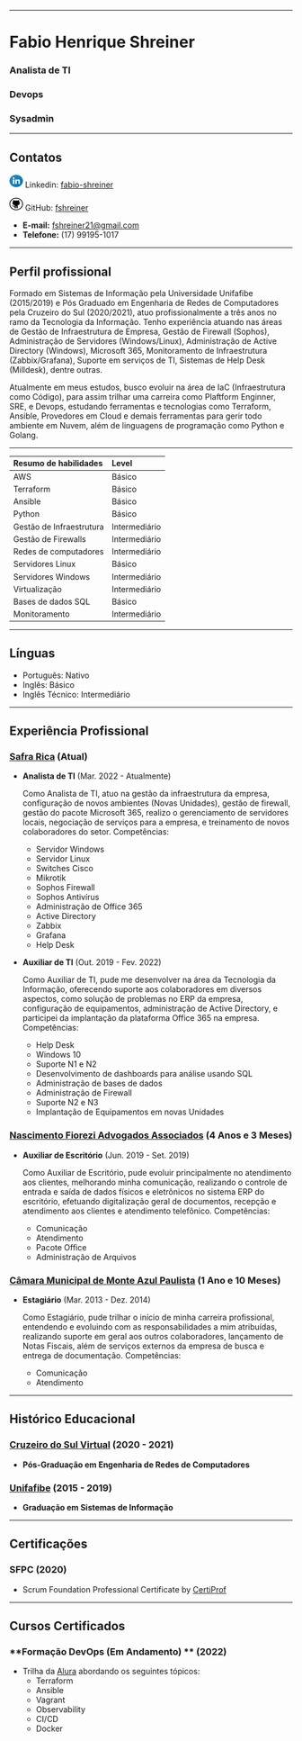 * * *
# **Fabio Henrique Shreiner**
### Analista de TI
### Devops
### Sysadmin

---
## **Contatos**

![LinkedIn](./images/resized-linkedin-icon.svg) Linkedin: [fabio-shreiner](https://www.linkedin.com/in/fabio-shreiner/)

![GitHub](./images/resized-github-icon.svg) GitHub: [fshreiner](https://github.com/fshreiner)

[//]: # (<table>)
[//]: # (    <tr>)
[//]: # (        <td><img src="./images/linkedin-icon.svg" alt="Linkedin" width="35" height="40"></td>)
[//]: # (        <td><a href="https://www.linkedin.com/in/fabio-shreiner/" style="color: white">fabio-shreiner</a></td>)
[//]: # (        <td><img src="./images/github-icon.svg" alt="GitHub" width="35" height="40"></td>)
[//]: # (        <td><a href="https://github.com/fshreiner" style="color: white">fshreiner</a></td>)
[//]: # (    </tr>)
[//]: # (</table>)

* **E-mail:** fshreiner21@gmail.com
* **Telefone:** (17) 99195-1017

---

## **Perfil profissional**

Formado em Sistemas de Informação pela Universidade Unifafibe (2015/2019) e Pós Graduado em Engenharia de Redes de Computadores pela Cruzeiro do Sul (2020/2021), atuo profissionalmente a três anos no ramo da Tecnologia da Informação. Tenho experiência atuando nas áreas de Gestão de Infraestrutura de Empresa, Gestão de Firewall (Sophos), Administração de Servidores (Windows/Linux), Administração de Active Directory (Windows), Microsoft 365, Monitoramento de Infraestrutura (Zabbix/Grafana), Suporte em serviços de TI, Sistemas de Help Desk (Milldesk), dentre outras. 

Atualmente em meus estudos, busco evoluir na área de IaC (Infraestrutura como Código), para assim trilhar uma carreira como Plaftform Enginner, SRE, e Devops, estudando ferramentas e tecnologias como Terraform, Ansible, Provedores em Cloud e demais ferramentas para gerir todo ambiente em Nuvem, além de linguagens de programação como Python e Golang.

---

| **Resumo de habilidades**       | **Level**     |
|:--------------------------------|:--------------|
| AWS                             | Básico        |
| Terraform                       | Básico        |
| Ansible                         | Básico        |
| Python                          | Básico        |
| Gestão de Infraestrutura        | Intermediário |
| Gestão de Firewalls             | Intermediário |
| Redes de computadores           | Intermediário |
| Servidores Linux                | Básico        |
| Servidores Windows              | Intermediário |
| Virtualização                   | Intermediário |
| Bases de dados SQL              | Básico        |
| Monitoramento                   | Intermediário |

---

## **Línguas**
- Português: Nativo
- Inglês: Básico
- Inglês Técnico: Intermediário


---

## **Experiência Profissional**

### **[Safra Rica](https://www.safrarica.com.br)** (Atual)

 - **Analista de TI** (Mar. 2022 - Atualmente)

    Como Analista de TI, atuo na gestão da infraestrutura da empresa, configuração de novos ambientes (Novas Unidades), gestão de firewall, gestão do pacote Microsoft 365, realizo o gerenciamento de servidores locais, negociação de serviços para a empresa, e treinamento de novos colaboradores do setor. 
    Competências:
    - Servidor Windows
    - Servidor Linux
    - Switches Cisco
    - Mikrotik
    - Sophos Firewall
    - Sophos Antivírus
    - Administração de Office 365
    - Active Directory
    - Zabbix
    - Grafana
    - Help Desk

 - **Auxiliar de TI** (Out. 2019 - Fev. 2022)

    Como Auxiliar de TI, pude me desenvolver na área da Tecnologia da Informação, oferecendo suporte aos colaboradores em diversos aspectos, como solução de problemas no ERP da empresa, configuração de equipamentos, administração de Active Directory, e participei da implantação da plataforma Office 365 na empresa.
    Competências:
    - Help Desk
    - Windows 10
    - Suporte N1 e N2
    - Desenvolvimento de dashboards para análise usando SQL
    - Administração de bases de dados
    - Administração de Firewall
    - Suporte N2 e N3
    - Implantação de Equipamentos em novas Unidades


### **[Nascimento Fiorezi Advogados Associados](https://nfadv.com.br)** (4 Anos e 3 Meses)

 - **Auxiliar de Escritório** (Jun. 2019 - Set. 2019)

    Como Auxiliar de Escritório, pude evoluir principalmente no atendimento aos clientes, melhorando minha comunicação, realizando o controle de entrada e saída de dados físicos e eletrônicos no sistema ERP do escritório, efetuando digitalização geral de documentos, recepção e atendimento aos clientes e atendimento telefônico. 
    Competências:
    - Comunicação
    - Atendimento
    - Pacote Office
    - Administração de Arquivos


### **[Câmara Municipal de Monte Azul Paulista](https://www.camaramonteazul.sp.gov.br)** (1 Ano e 10 Meses)

 - **Estagiário** (Mar. 2013 - Dez. 2014)

    Como Estagiário, pude trilhar o início de minha carreira profissional, entendendo e evoluindo com as responsabilidades a mim atribuídas, realizando suporte em geral aos outros colaboradores, lançamento de Notas Fiscais, além de serviços externos da empresa de busca e entrega de documentação.
    Competências:
    - Comunicação
    - Atendimento

---

## **Histórico Educacional**

### **[Cruzeiro do Sul Virtual](https://www.cruzeirodosulvirtual.com.br)** (2020 - 2021)
 - **Pós-Graduação em Engenharia de Redes de Computadores**
 
### **[Unifafibe](https://unifafibe.com.br/)** (2015 - 2019)
 - **Graduação em Sistemas de Informação**

---

## **Certificações**

### **SFPC** (2020)
 - Scrum Foundation Professional Certificate by [CertiProf](https://certiprof.com/)

---

## **Cursos Certificados**

### **Formação DevOps (Em Andamento) ** (2022)
 - Trilha da [Alura](https://www.alura.com.br/) abordando os seguintes tópicos:
   - Terraform
   - Ansible
   - Vagrant
   - Observability
   - CI/CD
   - Docker
